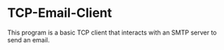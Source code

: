# TCP-Email-Client
This program is a basic TCP client that interacts with an SMTP server to send an email.
